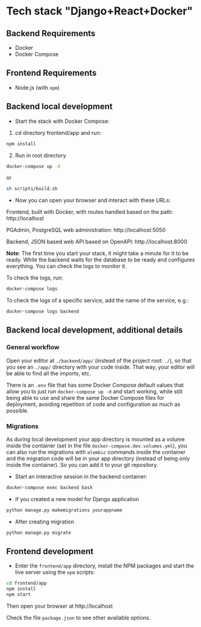 # Tech stack "Django+React+Docker"

## Backend Requirements

* Docker
* Docker Compose

## Frontend Requirements

* Node.js (with `npm`)

## Backend local development

* Start the stack with Docker Compose:

1. cd directory frontend/app and run:

```bash
npm install
```
2. Run in root directory

```bash
docker-compose up -d
```
or
```bash
sh scripts/build.sh
```

* Now you can open your browser and interact with these URLs:

Frontend, built with Docker, with routes handled based on the path: http://localhost

PGAdmin, PostgreSQL web administration: http://localhost:5050

Backend, JSON based web API based on OpenAPI: http://localhost:8000

**Note**: The first time you start your stack, it might take a minute for it to be ready. While the backend waits for the database to be ready and configures everything. You can check the logs to monitor it.

To check the logs, run:

```bash
docker-compose logs
```

To check the logs of a specific service, add the name of the service, e.g.:

```bash
docker-compose logs backend
```

## Backend local development, additional details

### General workflow

Open your editor at `./backend/app/` (instead of the project root: `./`), so that you see an `./app/` directory with your code inside. That way, your editor will be able to find all the imports, etc.

There is an `.env` file that has some Docker Compose default values that allow you to just run `docker-compose up -d` and start working, while still being able to use and share the same Docker Compose files for deployment, avoiding repetition of code and configuration as much as possible.

### Migrations

As during local development your app directory is mounted as a volume inside the container (set in the file `docker-compose.dev.volumes.yml`), you can also run the migrations with `alembic` commands inside the container and the migration code will be in your app directory (instead of being only inside the container). So you can add it to your git repository.

* Start an interactive session in the backend container:

```bash
docker-compose exec backend bash
```

* If you created a new model for Django application

```bash
python manage.py makemigrations yourappname
```

* After creating migration

```bash
python manage.py migrate
```

## Frontend development

* Enter the `frontend/app` directory, install the NPM packages and start the live server using the `npm` scripts:

```bash
cd frontend/app
npm install
npm start
```

Then open your browser at http://localhost

Check the file `package.json` to see other available options.
